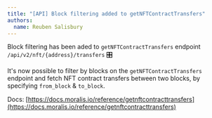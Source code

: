 ```yaml
---
title: "[API] Block filtering added to getNFTContractTransfers"
authors:
  name: Reuben Salisbury
---
```


Block filtering has been aded to `getNFTContractTransfers` endpoint `/api/v2/nft/{address}/transfers` 🎛️

It's now possible to filter by blocks on the `getNFTContractTransfers` endpoint and fetch NFT contract transfers between two blocks, by specifying `from_block` & `to_block`.

Docs: [https://docs.moralis.io/reference/getnftcontracttransfers](https://docs.moralis.io/reference/getnftcontracttransfers)
